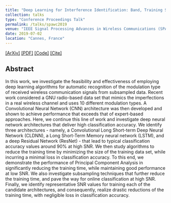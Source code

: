```yaml
---
title: "Deep Learning for Interference Identification: Band, Training SNR, and Sample Selection"
collection: talks
type: "Conference Proceedings Talk"
permalink: /talks/spawc2019
venue: "IEEE Signal Processing Advances in Wireless Communications (SPAWC)"
date: 2019-07-02
location: "Cannes, France"
---
```

[[ArXiv]](https://arxiv.org/abs/1901.05850)
[[PDF]](https://sharanramjee.github.io/files/1901.05850.pdf)
[[Code]](https://github.com/dl4amc/source)
[[Cite]](https://scholar.googleusercontent.com/scholar.bib?q=info:_eXCgQPyV1oJ:scholar.google.com/&output=citation&scisdr=CgVBXfELEOvukc_tTcU:AAGBfm0AAAAAXRPoVcXw3itYqzVvutq3e89F9iOnb1ZY&scisig=AAGBfm0AAAAAXRPoVfyrzt2HR1JFMxzuTrp5mdwq15yD&scisf=4&ct=citation&cd=-1&hl=en)

## Abstract
In this work, we investigate the feasibility and effectiveness of employing deep learning algorithms for automatic recognition of the modulation type of received wireless communication signals from subsampled data. Recent work considered a GNU radio-based data set that mimics the imperfections in a real wireless channel and uses 10 different modulation types. A Convolutional Neural Network (CNN) architecture was then developed and shown to achieve performance that exceeds that of expert-based approaches. Here, we continue this line of work and investigate deep neural network architectures that deliver high classification accuracy. We identify three architectures - namely, a Convolutional Long Short-term Deep Neural Network (CLDNN), a Long Short-Term Memory neural network (LSTM), and a deep Residual Network (ResNet) - that lead to typical classification accuracy values around 90% at high SNR. We then study algorithms to reduce the training time by minimizing the size of the training data set, while incurring a minimal loss in classification accuracy. To this end, we demonstrate the performance of Principal Component Analysis in significantly reducing the training time, while maintaining good performance at low SNR. We also investigate subsampling techniques that further reduce the training time, and pave the way for online classification at high SNR. Finally, we identify representative SNR values for training each of the candidate architectures, and consequently, realize drastic reductions of the training time, with negligible loss in classification accuracy.
